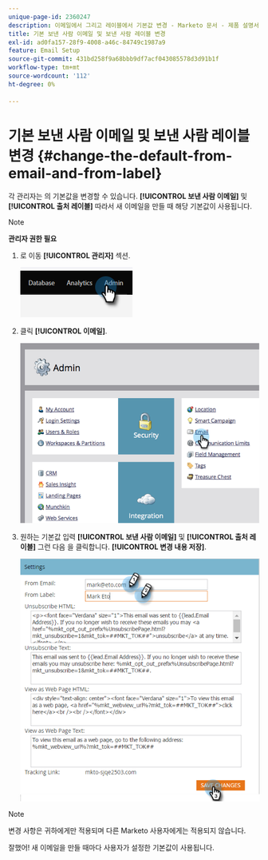 ```yaml
---
unique-page-id: 2360247
description: 이메일에서 그리고 레이블에서 기본값 변경 - Marketo 문서 - 제품 설명서
title: 기본 보낸 사람 이메일 및 보낸 사람 레이블 변경
exl-id: ad0fa157-28f9-4008-a46c-84749c1987a9
feature: Email Setup
source-git-commit: 431bd258f9a68bbb9df7acf043085578d3d91b1f
workflow-type: tm+mt
source-wordcount: '112'
ht-degree: 0%

---
```


# 기본 보낸 사람 이메일 및 보낸 사람 레이블 변경 {#change-the-default-from-email-and-from-label}

각 관리자는 의 기본값을 변경할 수 있습니다. **[!UICONTROL 보낸 사람 이메일]** 및 **[!UICONTROL 출처 레이블]** 따라서 새 이메일을 만들 때 해당 기본값이 사용됩니다.

>[!NOTE]
>
>**관리자 권한 필요**

1. 로 이동 **[!UICONTROL 관리자]** 섹션.

   ![](assets/change-the-default-from-email-and-from-label-1.png)

1. 클릭 **[!UICONTROL 이메일]**.

   ![](assets/change-the-default-from-email-and-from-label-2.png)

1. 원하는 기본값 입력 **[!UICONTROL 보낸 사람 이메일]** 및 **[!UICONTROL 출처 레이블]** 그런 다음 을 클릭합니다. **[!UICONTROL 변경 내용 저장]**.

   ![](assets/change-the-default-from-email-and-from-label-3.png)

>[!NOTE]
>
>변경 사항은 귀하에게만 적용되며 다른 Marketo 사용자에게는 적용되지 않습니다.

잘했어! 새 이메일을 만들 때마다 사용자가 설정한 기본값이 사용됩니다.

